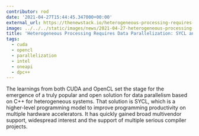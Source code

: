 ```yaml
---
contributor: rod
date: '2021-04-27T15:44:45.347000+00:00'
external_url: https://thenewstack.io/heterogeneous-processing-requires-data-parallelization-tools-sycl-and-dpc-are-a-good-start/
image: ../../../static/images/news/2021-04-27-heterogeneous-processing-requires-data-parallelization-sycl-and-dpc-are-a-good-start.webp
title: 'Heterogeneous Processing Requires Data Parallelization: SYCL and DPC++ are a Good Start'
tags:
  - cuda
  - opencl
  - parallelization
  - intel
  - oneapi
  - dpc++
---
```


The learnings from both CUDA and OpenCL set the stage for the emergence of a truly popular and open solution for data
parallelism based on C++ for heterogeneous systems. That solution is SYCL, which is a higher-level programming model to
improve programming productivity on multiple hardware accelerators. It has quickly gained broad multivendor support,
widespread interest and the support of multiple serious compiler projects.
